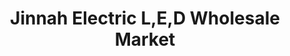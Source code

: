 ---
title: "Jinnah Electric L,E,D Wholesale Market"
url: /karachi/jinnah-electric-l-e-d-wholesale-market/
shop: electronics
---